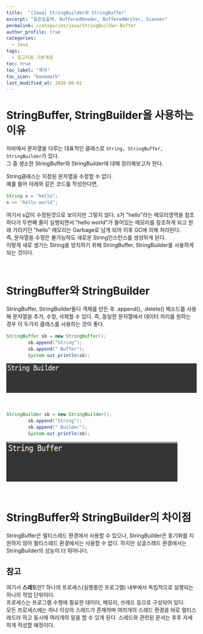 ```yaml
---
title:  "[Java] StringBuilder와 StringBuffer"
excerpt: "표준입출력, BufferedReader, BufferedWriter, Scanner"
permalink: /categories/java/StringBuilder-Buffer
author_profile: true
categories:
  - Java
tags:
  - 알고리즘 기본개념
toc: true
toc_label: "목차"
toc_icon: "bookmark"
last_modified_at: 2020-08-01
---
```


# StringBuffer, StringBuilder을 사용하는 이유
자바에서 문자열을 다루는 대표적인 클래스로 `String, StringBuffer, StringBuilder`가 있다.  
그 중 생소한 StringBuffer와 StringBuilder에 대해 정리해보고자 한다.   

String클래스는 지정된 문자열을 수정할 수 없다.  
예를 들어 아래와 같은 코드를 작성한다면,
```java
String s = "hello";
s += "hello world";
```
여기서 s값이 수정된것으로 보이지만 그렇지 않다. s가 "hello"라는 메모리영역을 참조하다가 두번째 줄이 실행되면서 "hello world"가 들어있는 메모리를 참조하게 되고 원래 가리키던 "hello" 메모리는 Garbage로 남게 되어 이후 GC에 의해 처리된다.  
즉, 문자열을 수정은 불가능하도 새로운 String인스턴스를 생성하게 된다.  
이렇게 새로 생기는 String을 방지하기 위해 StringBuffer, StringBuilder를 사용하게 되는 것이다.

<br/>

# StringBuffer와 StringBuilder
StringBuffer, StringBuilder둘다 객체를 만든 후 .append(), .delete() 메소드를 사용해 문자열을 추가, 수정, 삭제할 수 있다. 즉, 동일한 문자열에서 데이터 처리를 원하는 경우 이 두가지 클래스를 사용하는 것이 좋다.  
```java
StringBuffer sb = new StringBuffer();
		sb.append("String");
		sb.append(" Buffer");
		System.out.println(sb);
```
![syste-in.png](/assets/images/stringbuilder.PNG)    

<br/>

```java
StringBuilder sb = new StringBuilder();
		sb.append("String");
		sb.append(" Builder");
		System.out.println(sb);
```
![syste-in.png](/assets/images/stringbuffer.PNG)    

<br/>

# StringBuffer와 StringBuilder의 차이점
StringBuffer은 멀티스레드 환경에서 사용할 수 있으나, StringBuilder은 동기화를 지원하지 않아 멀티스레드 환경에서는 사용할 수 없다. 하지만 싱글스레드 환경에서는 StringBuilder의 성능이 더 뛰어나다.

## 참고
여기서 **스레드**란?
하나의 프로세스(실행중인 프로그램) 내부에서 독립적으로 실행되는 하나의 작업 단위이다.    
프로세스는 프로그램 수행에 필요한 데이터, 메모리, 쓰레드 등으로 구성되어 있다.  
모든 프로세스에는 하나 이상의 스레드가 존재하며 여러개의 스레드 환경을 바로 멀티스레드라 하고 동시에 여러개의 일을 할 수 있게 된다. 스레드와 관련된 문서는 추후 자세하게 작성할 예정이다.  

